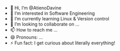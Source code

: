 - 👋 Hi, I’m @AtienoDavine
- 👀 I’m interested in Software Engineering
- 🌱 I’m currently learning Linux & Version control
- 💞️ I’m looking to collaborate on ...
- 📫 How to reach me ...
- 😄 Pronouns: ...
- ⚡ Fun fact: I get curious about literally everything!

<!---
AtienoDavine17/AtienoDavine17 is a ✨ special ✨ repository because its `README.md` (this file) appears on your GitHub profile.
You can click the Preview link to take a look at your changes.
--->
